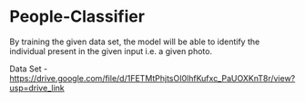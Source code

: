# People-Classifier
By training the given data set, the model will be able to identify the individual present in the given input i.e. a given photo.

Data Set - https://drive.google.com/file/d/1FETMtPhjtsOI0lhfKufxc_PaUOXKnT8r/view?usp=drive_link
